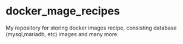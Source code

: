 # docker_mage_recipes
My repository for storing docker images recipe, consisting database (mysql,mariadb, etc) images and many more.
